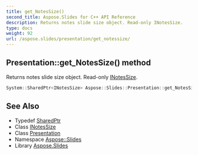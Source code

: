 ```yaml
---
title: get_NotesSize()
second_title: Aspose.Slides for C++ API Reference
description: Returns notes slide size object. Read-only INotesSize.
type: docs
weight: 92
url: /aspose.slides/presentation/get_notessize/
---
```

## Presentation::get_NotesSize() method


Returns notes slide size object. Read-only [INotesSize](../../inotessize/).

```cpp
System::SharedPtr<INotesSize> Aspose::Slides::Presentation::get_NotesSize() override
```

## See Also

* Typedef [SharedPtr](../../../system/sharedptr/)
* Class [INotesSize](../../inotessize/)
* Class [Presentation](../)
* Namespace [Aspose::Slides](../../)
* Library [Aspose.Slides](../../../)